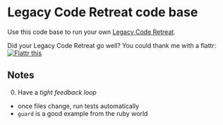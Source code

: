 # Legacy Code Retreat code base

Use this code base to run your own [Legacy Code Retreat](http://legacycoderetreat.typepad.com).

Did your Legacy Code Retreat go well? You could thank me with a flattr: <a href="http://flattr.com/thing/1075656/" target="_blank">
<img src="http://api.flattr.com/button/flattr-badge-large.png" alt="Flattr this" title="Flattr this" border="0" /></a>

## Notes

0. Have a _tight feedback loop_
  - once files change, run tests automatically
  - `guard` is a good example from the ruby world
